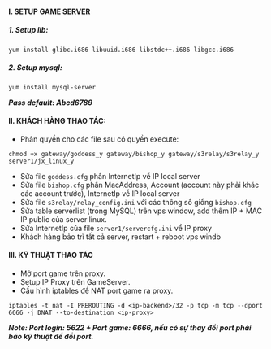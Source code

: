 #### I. SETUP GAME SERVER
##### 1. Setup lib:
```
yum install glibc.i686 libuuid.i686 libstdc++.i686 libgcc.i686
```

##### 2. Setup mysql:
```
yum install mysql-server
```
***Pass default: Abcd6789***

#### II. KHÁCH HÀNG THAO TÁC:  
- Phân quyền cho các file sau có quyền execute:
```
chmod +x gateway/goddess_y gateway/bishop_y gateway/s3relay/s3relay_y server1/jx_linux_y
```
- Sửa file `goddess.cfg` phần InternetIp về IP local server
- Sửa file `bishop.cfg` phần MacAddress, Account (account này phải khác các account trước), InternetIp về IP local server
- Sửa file `s3relay/relay_config.ini` với các thông số giống `bishop.cfg`
- Sửa table serverlist (trong MySQL) trên vps window, add thêm IP + MAC IP public của server linux.
- Sửa InternetIp  của file `server1/servercfg.ini` về IP proxy
- Khách hàng bảo trì tất cả server, restart + reboot vps windb

#### III. KỸ THUẬT THAO TÁC
- Mở port game trên proxy.
- Setup IP Proxy trên GameServer.
- Cấu hình iptables để NAT port game ra proxy.
```
iptables -t nat -I PREROUTING -d <ip-backend>/32 -p tcp -m tcp --dport 6666 -j DNAT --to-destination <ip-proxy>
```

***Note: Port login: 5622 + Port game: 6666, nếu có sự thay đổi port phải báo kỹ thuật để đổi port.***

